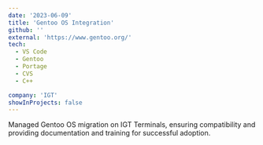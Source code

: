 ```yaml
---
date: '2023-06-09'
title: 'Gentoo OS Integration'
github: ''
external: 'https://www.gentoo.org/'
tech:
  - VS Code
  - Gentoo
  - Portage
  - CVS
  - C++

company: 'IGT'
showInProjects: false
---
```


Managed Gentoo OS migration on IGT Terminals, ensuring compatibility and providing documentation and training for successful adoption.
